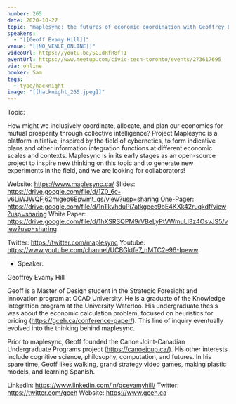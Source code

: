 ```yaml
---
number: 265
date: 2020-10-27
topic: "maplesync: the futures of economic coordination with Geoffrey Evamy Hill"
speakers:
  - "[[Geoff Evamy Hill]]"
venue: "[[NO_VENUE_ONLINE]]"
videoUrl: https://youtu.be/SGIdRfR8fTI
eventUrl: https://www.meetup.com/civic-tech-toronto/events/273617695
via: online
booker: Sam
tags:
  - type/hacknight
image: "[[hacknight_265.jpeg]]"
---
```


Topic:

How might we inclusively coordinate, allocate, and plan our economies for mutual prosperity through collective intelligence? Project Maplesync is a platform initiative, inspired by the field of cybernetics, to form indicative plans and other information integration functions at different economic scales and contexts. Maplesync is in its early stages as an open-source project to inspire new thinking on this topic and to generate new experiments in the field, and we are looking for collaborators!

Website: https://www.maplesync.ca/
Slides: https://drive.google.com/file/d/1Z0_6c-v6LiWJWQFj62migep6Epwmt_qs/view?usp=sharing
One-Pager: https://drive.google.com/file/d/1nTkvhduPi7atkgeec9bE4KXk42ruqkdf/view?usp=sharing
White Paper: https://drive.google.com/file/d/1hXSRSQPM9rVBeLyPtVWmuLl3z4OsvJS5/view?usp=sharing

Twitter: https://twitter.com/maplesync
Youtube: https://www.youtube.com/channel/UCBGktfe7_nMTC2e96-Ipeww

+ Speaker:

Geoffrey Evamy Hill

Geoff is a Master of Design student in the Strategic Foresight and Innovation program at OCAD University. He is a graduate of the Knowledge Integration program at the University Waterloo. His undergraduate thesis was about the economic calculation problem, focused on heuristics for pricing (https://gceh.ca/conference-paper/). This line of inquiry eventually evolved into the thinking behind maplesync.

Prior to maplesync, Geoff founded the Canoe Joint-Canadian Undergraduate Programs project (https://canoejcup.ca/). His other interests include cognitive science, philosophy, computation, and futures. In his spare time, Geoff likes walking, grand strategy video games, making plastic models, and learning Spanish.

Linkedin: https://www.linkedin.com/in/gcevamyhill/
Twitter: https://twitter.com/gceh
Website: https://www.gceh.ca
